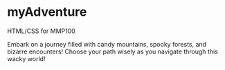 # myAdventure
HTML/CSS for MMP100

Embark on a journey filled with candy mountains, spooky forests, and bizarre encounters!
Choose your path wisely as you navigate through this wacky world!
